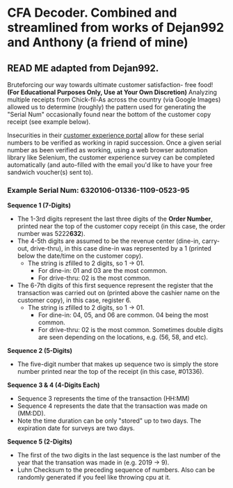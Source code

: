 # CFA Decoder. Combined and streamlined from works of Dejan992 and Anthony (a friend of mine)

## READ ME adapted from Dejan992. 
Bruteforcing our way towards ultimate customer satisfaction- free food! **(For Educational Purposes Only, Use at Your Own Discretion)**
Analyzing multiple receipts from Chick-fil-As across the country (via Google Images) allowed us to determine (roughly) the pattern used for generating the "Serial Num" occasionally found near the bottom of the customer copy receipt (see example below).

Insecurities in their [customer experience portal](https://www.mycfavisit.com) allow for these serial numbers to be verified as working in rapid succession. Once a given serial number as been verified as working, using a web browser automation library like Selenium, the customer experience survey can be completed automatically (and auto-filled with the email you'd like to have your free sandwich voucher(s) sent to).

### Example Serial Num: 6320106-01336-1109-0523-95

**Sequence 1 (7-Digits)**
- The 1-3rd digits represent the last three digits of the **Order Number**, printed near the top of the customer copy receipt (in this case, the order number was 5222**632**).
- The 4-5th digits are assumed to be the revenue center (dine-in, carry-out, drive-thru), in this case dine-in was represented by a 1 (printed below the date/time on the customer copy).
  - The string is zfilled to 2 digits, so 1 -> 01.
    - For dine-in: 01 and 03 are the most common.
    - For drive-thru: 02 is the most common.
- The 6-7th digits of this first sequence represent the register that the transaction was carried out on (printed above the cashier name on the customer copy), in this case, register 6.
  - The string is zfilled to 2 digits, so 1 -> 01.
    - For dine-in: 04, 05, and 06 are common. 04 being the most common.
    - For drive-thru: 02 is the most common. Sometimes double digits are seen depending on the locations, e.g. (56, 58, and etc).

**Sequence 2 (5-Digits)**
- The five-digit number that makes up sequence two is simply the store number printed near the top of the receipt (in this case, #01336).

**Sequence 3 & 4 (4-Digits Each)**
- Sequence 3 represents the time of the transaction (HH:MM)
- Sequence 4 represents the date that the transaction was made on (MM:DD).
- Note the time duration can be only "stored" up to two days. The expiration date for surveys are two days.

**Sequence 5 (2-Digits)**
- The first of the two digits in the last sequence is the last number of the year that the transation was made in (e.g. 2019 -> 9).
- Luhn Checksum to the preceding sequence of numbers. Also can be randomly generated if you feel like throwing cpu at it.
